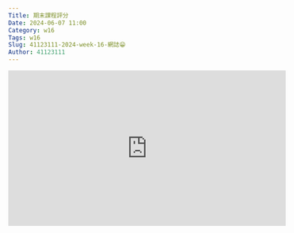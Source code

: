 ```yaml
---
Title: 期末課程評分
Date: 2024-06-07 11:00
Category: w16
Tags: w16
Slug: 41123111-2024-week-16-網誌😁
Author: 41123111
---
```

<iframe width="560" height="315" src="https://www.youtube.com/embed/ubWrogi58qc?si=5Y1AMMkVO13AXPnG" title="YouTube video player" frameborder="0" allow="accelerometer; autoplay; clipboard-write; encrypted-media; gyroscope; picture-in-picture; web-share" referrerpolicy="strict-origin-when-cross-origin" allowfullscreen></iframe>